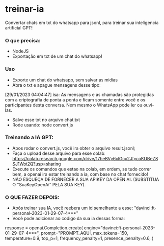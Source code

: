 # treinar-ia
Convertar chats em txt do whatsapp para jsonl, para treinar sua inteligencia artificial GPT!


### O que precisa:

- NodeJS
- Exportação em txt de um chat do whatsapp!

### Uso

- Exporte um chat do whatsapp, sem salvar as midias
- Abra o txt e apague mensagens desse tipo: 

[29/01/2023 04:04:47] isa: ‎As mensagens e as chamadas são protegidas com a criptografia de ponta a ponta e ficam somente entre você e os participantes desta conversa. Nem mesmo o WhatsApp pode ler ou ouvi-las.

- Salve esse txt no arquivo chat.txt
- Rode usando: node convert.js

### Treinando a IA GPT:

- Apos rodar o convert.js, você ira obter o arquivo result.jsonl;
- Faça o upload desse arquivo para esse colab: https://colab.research.google.com/drive/17heBVy6xlGcx2JfycoKUBeZ8SJ1Wot2Q?usp=sharing
- Execute os comandos que estao na colab, em ordem, se tudo correr bem, a openai ira estar treinando a ia, com base no chat fornecido!
- NÃO ESQUEÇA DE FORNECER A SUA APIKEY DA OPEN AI. (SUBSTITUA O "SuaKeyOpenAi" PELA SUA KEY).

### O QUE FAZER DEPOIS:

- Após treinar sua IA, você reebera um id semelhante a esse: "davinci:ft-personal-2023-01-29-07-4***"
- Você pode adicionar ao codigo da sua ia dessas forma:

 response = openai.Completion.create(
        engine="davinci:ft-personal-2023-01-29-07-4***",
        prompt="PROMPT_AQUI,
        max_tokens=150,
        temperature=0.9,
        top_p=1,
        frequency_penalty=1,
        presence_penalty=0.6,
    )
    


